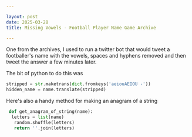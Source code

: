 ```yaml
---

layout: post
date: 2025-03-28
title: Missing Vowels - Football Player Name Game Archive

---
```


One from the archives, I used to run a twitter bot that would tweet a footballer's name with the vowels, spaces and hyphens removed and then tweet the answer a few minutes later.

The bit of python to do this  was

```python
stripped = str.maketrans(dict.fromkeys('aeiouAEIOU -'))
hidden_name = name.translate(stripped)
```

Here's also a handy method for making an anagram of a string

```python
 def get_anagram_of_string(name):
  letters = list(name)
   random.shuffle(letters)
   return ''.join(letters)
```
